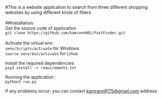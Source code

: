#This is a website application to search from three different shopping websites by using different kinds of filters
<br /><br />
##Installation:<br />
Get the source code of application <br/>`git clone https://github.com/kamrann001/FastFinder.git`
<br /><br />Activate the virtual env: <br/>
`venv/Scripts/activate` for Windows  
`source venv/bin/activate` for Linux

Install the required dependencies: <br /> `pip3 install -r requirements.txt` <br />

Running the application :
<br />  `python3 run.py`

If any problems occur, you can contact kamrann8175@gmail.com address